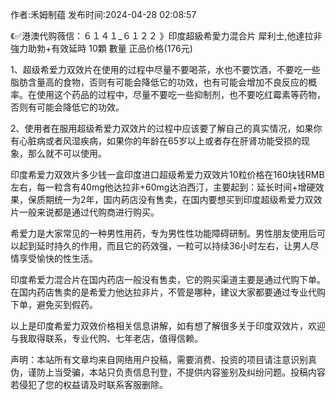<p>作者:禾姆制蕴 发布时间:2024-04-28 02:08:57</p>
<p>《✅港澳代购薇信：６１４１_６１２２ 》印度超級希愛力混合片 犀利士,他達拉非 強力助勃+有效延時 10顆 數量 正品价格(176元) </p>
									<p>1、超级希爱力双效片在使用的过程中尽量不要喝茶，水也不要饮酒，不要吃一些脂肪含量高的食物，否则有可能会降低它的功效，也有可能会增加不良反应的概率。在使用这个药品的过程中，尽量不要吃一些抑制剂，也不要吃红霉素等药物，否则有可能会降低它的功效。</p><p>2、使用者在服用超级希爱力双效片的过程中应该要了解自己的真实情况，如果你有心脏病或者风湿疾病，如果你的年龄在65岁以上或者存在肝肾功能受损的现象，那么就不可以使用。</p><p></p><p></p><p>印度希爱力双效片多少钱一盒印度进口超级希爱力双效片10粒价格在160块钱RMB左右，每一粒含有40mg他达拉非+60mg达泊西汀，主要起到：延长时间+增硬效果，保质期统一为2年，国内葯店没有售卖，在国内要想买到印度超级希爱力双效片一般来说都是通过代购商进行购买。</p><p>希爱力是大家常见的一种男性用药，专为男性性功能障碍研制。男性朋友使用后可以起到延时持久的作用，而且它的药效强，一粒可以持续36小时左右，让男人尽情享受愉快的性生活。</p><p>印度希爱力混合片在国内药店一般没有售卖，它的购买渠道主要是通过代购下单。在国内药店售卖的是希爱力他达拉非片，不管是哪种，建议大家都要通过专业代购下单，避免买到假药。</p><p>以上是印度希爱力双效价格相关信息讲解，如有想了解很多关于印度双效片，欢迎与我取得联系，专业代购、七年老店，值得信赖。</p>				声明：本站所有文章均来自网络用户投稿，需要消费、投资的项目请注意识别真伪，谨防上当受骗，本站只负责信息刊登，不提供内容鉴别及纠纷问题。投稿内容若侵犯了您的权益请及时联系客服删除。				
